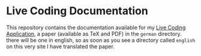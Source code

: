 Live Coding Documentation
=========================

This repository contains the documentation available for my [Live Coding 
Application](https://github.com/hellerve/Veto-LiveCoding), a paper
(available as TeX and PDF) in the `german` directory. there will be one
in english, so as soon as you see a directory called `english` on this
very site I have translated the paper.
